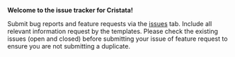 **Welcome to the issue tracker for Cristata!**

Submit bug reports and feature requests via the [issues](./issues) tab. Include all relevant information request by the templates. Please check the existing issues (open and closed) before submitting your issue of feature request to ensure you are not submitting a duplicate.
